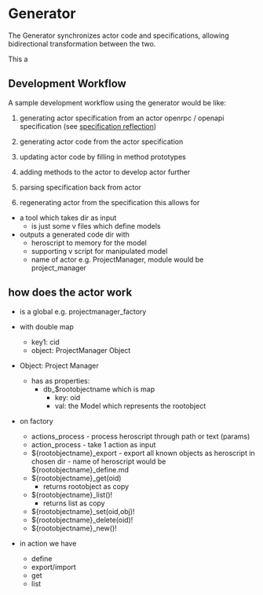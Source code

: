 # Generator

The Generator synchronizes actor code and specifications, allowing bidirectional transformation between the two.

This a



## Development Workflow

A sample development workflow using the generator would be like:
1. generating actor specification from an actor openrpc / openapi specification (see [specification reflection](specification/#reflection))
2. generating actor code from the actor specification
3. updating actor code by filling in method prototypes
4. adding methods to the actor to develop actor further
5. parsing specification back from actor
   
6. regenerating actor from the specification
this allows for 

- a tool which takes dir as input
    - is just some v files which define models
- outputs a generated code dir with
    - heroscript to memory for the model
    - supporting v script for manipulated model
    - name of actor e.g. ProjectManager, module would be project_manager

## how does the actor work

- is a global e.g. projectmanager_factory
- with double map
  - key1: cid
  - object: ProjectManager Object

- Object: Project Manager
  - has as properties:
    - db_$rootobjectname which is map
        - key: oid
        - val: the Model which represents the rootobject

- on factory
   - actions_process
         - process heroscript through path or text (params)
   - action_process
         - take 1 action as input
   - ${rootobjectname}_export
         - export all known objects as heroscript in chosen dir
         - name of heroscript would be ${rootobjectname}_define.md
   - ${rootobjectname}_get(oid)
       - returns rootobject as copy
   - ${rootobjectname}_list()!
       - returns list as copy
   - ${rootobjectname}_set(oid,obj)!
   - ${rootobjectname}_delete(oid)!
   - ${rootobjectname}_new()!

- in action we have
   - define
   - export/import
   - get
   - list


